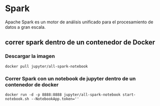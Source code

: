 # Spark
Apache Spark es un motor de análisis unificado para el procesamiento de datos a gran escala.
## correr spark dentro de un contenedor de Docker

### Descargar la imagen
~~~
docker pull jupyter/all-spark-notebook
~~~
### Correr Spark con un notebook de jupyter dentro de un contenedor de docker
~~~
docker run -d -p 8888:8888 jupyter/all-spark-notebook start-notebook.sh --NotebookApp.token=''
~~~
